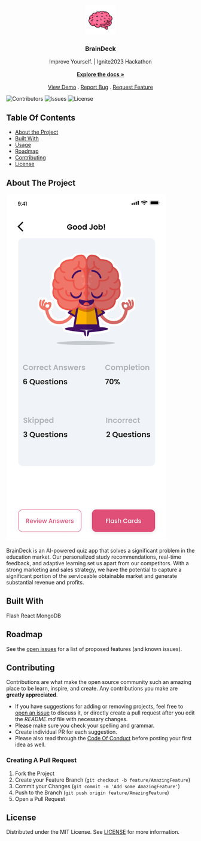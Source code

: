 <br/>
<p align="center">
  <a href="https://github.com/VashishtaHD/BrainDeck">
    <img src="images/Brains.png" alt="Logo" width="80" height="80">
  </a>

  <h3 align="center">BrainDeck</h3>

  <p align="center">
    Improve Yourself. | Ignite2023 Hackathon
    <br/>
    <br/>
    <a href="https://github.com/VashishtaHD/BrainDeck"><strong>Explore the docs »</strong></a>
    <br/>
    <br/>
    <a href="https://github.com/VashishtaHD/BrainDeck">View Demo</a>
    .
    <a href="https://github.com/VashishtaHD/BrainDeck/issues">Report Bug</a>
    .
    <a href="https://github.com/VashishtaHD/BrainDeck/issues">Request Feature</a>
  </p>
</p>

![Contributors](https://img.shields.io/github/contributors/VashishtaHD/BrainDeck?color=dark-green) ![Issues](https://img.shields.io/github/issues/VashishtaHD/BrainDeck) ![License](https://img.shields.io/github/license/VashishtaHD/BrainDeck) 

## Table Of Contents

* [About the Project](#about-the-project)
* [Built With](#built-with)
* [Usage](#usage)
* [Roadmap](#roadmap)
* [Contributing](#contributing)
* [License](#license)


## About The Project

<img src="images/Quiz Page-1.png" alt="Logo">

BrainDeck is an AI-powered quiz app that solves a significant problem in the education market. Our personalized study recommendations, real-time feedback, and adaptive learning set us apart from our competitors. With a strong marketing and sales strategy, we have the potential to capture a significant portion of the serviceable obtainable market and generate substantial revenue and profits.

## Built With

Flash React MongoDB

## Roadmap

See the [open issues](https://github.com/VashishtaHD/BrainDeck/issues) for a list of proposed features (and known issues).

## Contributing

Contributions are what make the open source community such an amazing place to be learn, inspire, and create. Any contributions you make are **greatly appreciated**.
* If you have suggestions for adding or removing projects, feel free to [open an issue](https://github.com/VashishtaHD/BrainDeck/issues/new) to discuss it, or directly create a pull request after you edit the *README.md* file with necessary changes.
* Please make sure you check your spelling and grammar.
* Create individual PR for each suggestion.
* Please also read through the [Code Of Conduct](https://github.com/VashishtaHD/BrainDeck/blob/main/CODE_OF_CONDUCT.md) before posting your first idea as well.

### Creating A Pull Request

1. Fork the Project
2. Create your Feature Branch (`git checkout -b feature/AmazingFeature`)
3. Commit your Changes (`git commit -m 'Add some AmazingFeature'`)
4. Push to the Branch (`git push origin feature/AmazingFeature`)
5. Open a Pull Request

## License

Distributed under the MIT License. See [LICENSE](https://github.com/VashishtaHD/BrainDeck/blob/main/LICENSE.md) for more information.


